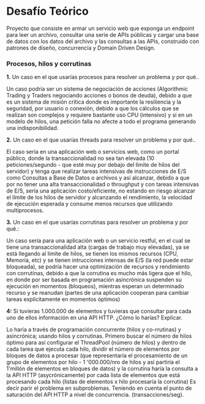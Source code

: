 # Desafío Teórico
Proyecto que consiste en armar un servicio web que exponga un endpoint para leer un archivo, consultar una serie de APIs públicas y cargar una base de datos con los datos del archivo y las consultas a las APIs, construido con patrones de diseño, concurrencia y Domain Driven Design.

### Procesos, hilos y corrutinas

**1.** Un caso en el que usarías procesos para resolver un problema y por qué..

Un caso podría ser un sistema de negociación de acciones (Algorithmic Trading y Traders negociando acciones o bonos de deuda), debido a que es un sistema de misión crítica donde es importante la resiliencia y la seguridad, por usuario o conexión, debido a que los cálculos que se realizan son complejos y requiere bastante uso CPU (intensivo) y si en un modelo de hilos, una petición falla no afecte a todo el programa generando una indisponibilidad.  

**2.** Un caso en el que usarías threads para resolver un problema y por qué..

El caso sería en una aplicación web o servicios web, como un portal público, donde la transaccionalidad no sea tan elevada (10 peticiones/segundo - que esté muy por debajo del límite de hilos del servidor) y tenga que realizar tareas intensivas de instrucciones de E/S como Consultas a Base de Datos o archivos y así alcanzar, debido a que por no tener una alta transaccionalidad o throughput y con tareas intensivas de E/S, sería una aplicación costo/eficiente, no estando en riesgo alcanzar el límite de los hilos de servidor y alcanzando el rendimiento, la velocidad de ejecución esperada y consume menos recursos que utilizando multiprocesos.  

**3.** Un caso en el que usarías corrutinas para resolver un problema y por qué.:

Un caso sería para una aplicación web o un servicio restful, en el cual se tiene una transaccionalidad alta (cargas de trabajo muy elevadas), ya se está llegando al límite de hilos, se tienen los mismos recursos (CPU, Memoria, etc) y se tienen intrucciones intensas de E/S (la red puede estar bloqueada), se podría hacer una optimización de recursos y rendimiento con corrutinas, debido a que la corrutina es mucho más ligera que el hilo, en donde por ser basada en programación asincrónica suspenden su ejecución en momentos (bloqueos),  mientras esperan un determinado recurso y se reanudan  (partes de una aplicación cooperan para cambiar tareas explícitamente en momentos óptimos) 

**4:** Si tuvieras 1.000.000 de elementos y tuvieras que consultar para cada uno de ellos
información en una API HTTP. ¿Cómo lo harías? Explicar.

Lo haría a través de programación concurrente (hilos y co-rrutinas) y asincrónica; usando hilos y corrutinas. Primero buscar el número de hilos óptimo para así configurar el ThreadPool (número de hilos) y dentro de cada tarea que ejecuta cada hilo, dividir el número de elementos por bloques de datos a procesar (que representaría el procesamiento de un grupo de elementos por hilo  - 1 '000.000/nro de hilos y así partiría el 1'millón de elementos en bloques de datos) y la corrutina haría la consulta a la API HTTP (asycrónicamente) por cada lista de elementos que está procesando cada hilo (listas de elementos x hilo procesaría la corrutina) Es decir parir el problema en subproblemas. Teniendo en cuenta el punto de saturación del API HTTP a nivel de concurrencia. (transacciones/seg).
